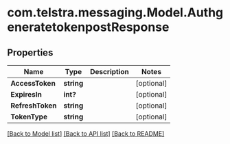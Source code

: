 # com.telstra.messaging.Model.AuthgeneratetokenpostResponse
## Properties

Name | Type | Description | Notes
------------ | ------------- | ------------- | -------------
**AccessToken** | **string** |  | [optional] 
**ExpiresIn** | **int?** |  | [optional] 
**RefreshToken** | **string** |  | [optional] 
**TokenType** | **string** |  | [optional] 

[[Back to Model list]](../README.md#documentation-for-models) [[Back to API list]](../README.md#documentation-for-api-endpoints) [[Back to README]](../README.md)

